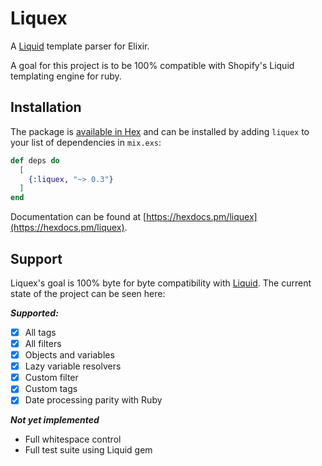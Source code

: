 # Liquex

A [Liquid](https://shopify.github.io/liquid/) template parser for Elixir.

A goal for this project is to be 100% compatible with Shopify's Liquid templating engine for ruby.

## Installation

The package is [available in Hex](https://hex.pm/packages/liquex) and can be installed
by adding `liquex` to your list of dependencies in `mix.exs`:

```elixir
def deps do
  [
    {:liquex, "~> 0.3"}
  ]
end
```

Documentation can be found at [https://hexdocs.pm/liquex](https://hexdocs.pm/liquex).

## Support

Liquex's goal is 100% byte for byte compatibility with [Liquid](https://shopify.github.com/liquid/). The current
state of the project can be seen here:

**_Supported:_**

- [x] All tags
- [x] All filters
- [x] Objects and variables
- [x] Lazy variable resolvers
- [x] Custom filter
- [x] Custom tags
- [x] Date processing parity with Ruby

**_Not yet implemented_**

- Full whitespace control
- Full test suite using Liquid gem

